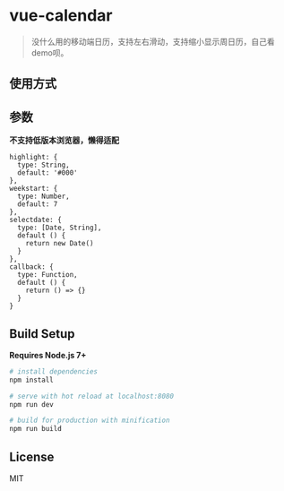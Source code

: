 # vue-calendar

> 没什么用的移动端日历，支持左右滑动，支持缩小显示周日历，自己看demo呗。

## 使用方式



## 参数
**不支持低版本浏览器，懒得适配**

```
highlight: {
  type: String,
  default: '#000'
},
weekstart: {
  type: Number,
  default: 7
},
selectdate: {
  type: [Date, String],
  default () {
    return new Date()
  }
},
callback: {
  type: Function,
  default () {
    return () => {}
  }
}
```

## Build Setup
**Requires Node.js 7+**

``` bash
# install dependencies
npm install

# serve with hot reload at localhost:8080
npm run dev

# build for production with minification
npm run build
```

## License

MIT
